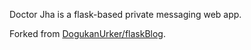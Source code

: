 Doctor Jha is a flask-based private messaging web app. 

Forked from [DogukanUrker/flaskBlog](https://github.com/DogukanUrker/flaskBlog).
